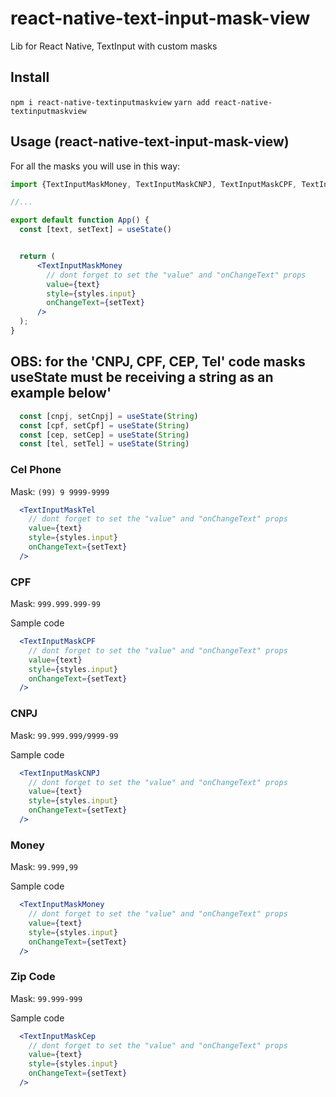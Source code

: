 # react-native-text-input-mask-view
Lib for React Native, TextInput with custom masks

## Install

`npm i react-native-textinputmaskview`
`yarn add react-native-textinputmaskview`

## Usage (react-native-text-input-mask-view)

For all the masks you will use in this way:

```jsx
import {TextInputMaskMoney, TextInputMaskCNPJ, TextInputMaskCPF, TextInputMaskCep, TextInputMaskTel} from 'react-native-textinputmaskview'

//...

export default function App() {
  const [text, setText] = useState()


  return (
      <TextInputMaskMoney 
        // dont forget to set the "value" and "onChangeText" props
        value={text} 
        style={styles.input}
        onChangeText={setText}
      />
  );
}
```
## OBS: for the 'CNPJ, CPF, CEP, Tel' code masks useState must be receiving a string as an example below' 
```jsx
  const [cnpj, setCnpj] = useState(String)
  const [cpf, setCpf] = useState(String)
  const [cep, setCep] = useState(String)
  const [tel, setTel] = useState(String)
```

### Cel Phone

Mask: `(99) 9 9999-9999`

```jsx
  <TextInputMaskTel 
    // dont forget to set the "value" and "onChangeText" props
    value={text} 
    style={styles.input}
    onChangeText={setText}
  />
```
### CPF

Mask: `999.999.999-99`

Sample code

```jsx
  <TextInputMaskCPF 
    // dont forget to set the "value" and "onChangeText" props
    value={text} 
    style={styles.input}
    onChangeText={setText}
  />
```

### CNPJ

Mask: `99.999.999/9999-99`

Sample code

```jsx
  <TextInputMaskCNPJ 
    // dont forget to set the "value" and "onChangeText" props
    value={text} 
    style={styles.input}
    onChangeText={setText}
  />
```

### Money

Mask: `99.999,99`

Sample code

```jsx
  <TextInputMaskMoney 
    // dont forget to set the "value" and "onChangeText" props
    value={text} 
    style={styles.input}
    onChangeText={setText}
  />
```

### Zip Code

Mask: `99.999-999`

Sample code

```jsx
  <TextInputMaskCep 
    // dont forget to set the "value" and "onChangeText" props
    value={text} 
    style={styles.input}
    onChangeText={setText}
  />
```